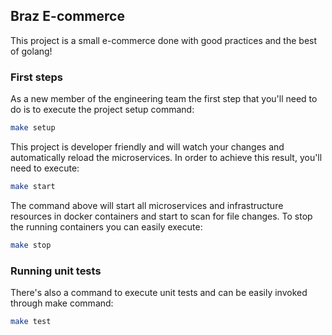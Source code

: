 ## Braz E-commerce
This project is a small e-commerce done with good practices and the best of golang!

### First steps
As a new member of the engineering team the first step that you'll need to do is to execute the project setup command:
```sh
make setup
```

This project is developer friendly and will watch your changes and automatically reload the microservices. In order to achieve this result, you'll need to execute:
```sh
make start
```
The command above will start all microservices and infrastructure resources in docker containers and start to scan for file changes. To stop the running containers you can easily execute:
```sh
make stop
```

### Running unit tests
There's also a command to execute unit tests and can be easily invoked through make command:
```sh
make test
```
